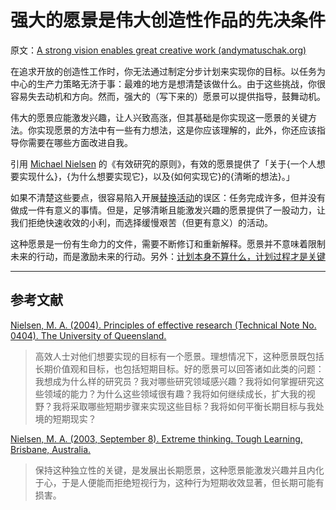 # 强大的愿景是伟大创造性作品的先决条件

原文：[A strong vision enables great creative work (andymatuschak.org)](https://notes.andymatuschak.org/z2mMMszAvgRMgzoFtKHEhnCka5zwrXZbKrma)

在追求开放的创造性工作时，你无法通过制定分步计划来实现你的目标。以任务为中心的生产力策略无济于事：最难的地方是想清楚该做什么。由于这些挑战，你很容易失去动机和方向。然而，强大的（写下来的）愿景可以提供指导，鼓舞动机。

伟大的愿景应能激发兴趣，让人兴致高涨，但其基础是你实现这一愿景的关键方法。你实现愿景的方法中有一些有力想法，这是你应该理解的，此外，你还应该指导你需要在哪些方面改进自我。

引用 [Michael Nielsen](https://notes.andymatuschak.org/zgiX4jSevUQ5QWQf6XY3Y2XooSpkTJFP9VA) 的《有效研究的原则》，有效的愿景提供了「关于{一个人想要实现什么}，{为什么想要实现它}，以及{如何实现它}的{清晰的想法}。」

如果不清楚这些要点，很容易陷入开展[替换活动](https://notes.andymatuschak.org/zgwn7ZQP99T8LDSjUiyBhGhU29VEUSabYws)的误区：任务完成许多，但并没有做成一件有意义的事情。但是，足够清晰且能激发兴趣的愿景提供了一股动力，让我们拒绝快速收效的小利，而选择缓慢艰苦（但更有意义）的活动。

这种愿景是一份有生命力的文件，需要不断修订和重新解释。愿景并不意味着限制未来的行动，而是激励未来的行动。另外：[计划本身不算什么，计划过程才是关键](https://notes.andymatuschak.org/zRJ5mjwiTryLbJ7Jm2bDhgjLtYSa6xc6sEYS)

------

## 参考文献

 [Nielsen, M. A. (2004). Principles of effective research (Technical Note No. 0404). The University of Queensland.](https://notes.andymatuschak.org/z2Zh745BsDC3CbVwCbm2aRvaVfqBR6KUpxXE)

> 高效人士对他们想要实现的目标有一个愿景。理想情况下，这种愿景既包括长期价值观和目标，也包括短期目标。好的愿景可以回答诸如此类的问题：我想成为什么样的研究员？我对哪些研究领域感兴趣？我将如何掌握研究这些领域的能力？为什么这些领域很有趣？我将如何继续成长，扩大我的视野？我将采取哪些短期步骤来实现这些目标？我将如何平衡长期目标与我处境的短期现实？

[Nielsen, M. A. (2003, September 8). Extreme thinking. Tough Learning, Brisbane, Australia.](https://notes.andymatuschak.org/z8Z2R8ZhCiEw8rgqYB5u4mcUith48CQkpznZc)

> 保持这种独立性的关键，是发展出长期愿景，这种愿景能激发兴趣并且内化于心，于是人便能而拒绝短视行为，这种行为短期收效显著，但长期可能有损害。